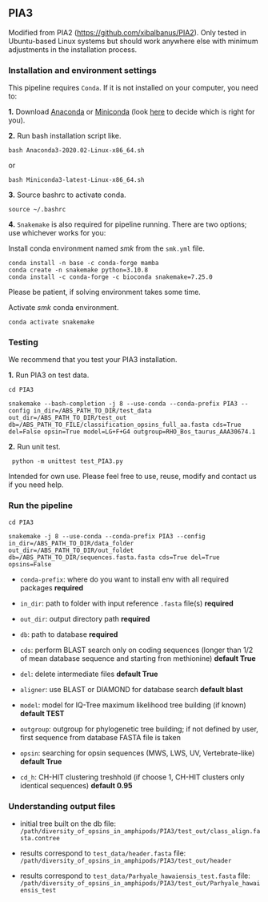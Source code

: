 ## PIA3

Modified from PIA2 (https://github.com/xibalbanus/PIA2).
Only tested in Ubuntu-based Linux systems but should work anywhere else with minimum adjustments in the installation process.

### Installation and environment settings

This pipeline requires `Conda`. If it is not installed on your computer, you need to:

**1.** Download [Anaconda](https://www.anaconda.com/products/individual) or [Miniconda](https://docs.conda.io/en/latest/miniconda.html) (look [here](https://docs.conda.io/projects/conda/en/latest/user-guide/install/download.html#anaconda-or-miniconda) to decide which is right for you).

**2.** Run bash installation script like.
```commandline
bash Anaconda3-2020.02-Linux-x86_64.sh
``` 
or 
```commandline
bash Miniconda3-latest-Linux-x86_64.sh
```

**3.** Source bashrc to activate conda.

```commandline
source ~/.bashrc
```

**4.**
`Snakemake` is also required for pipeline running. There are two options; use whichever works for you:

Install conda environment named *smk* from the `smk.yml` file.

```commandline
conda install -n base -c conda-forge mamba
conda create -n snakemake python=3.10.8
conda install -c conda-forge -c bioconda snakemake=7.25.0
```
Please be patient, if solving environment takes some time.

Activate *smk* conda environment.
```commandline
conda activate snakemake
```

### Testing

We recommend that you test your PIA3 installation.

**1.** Run PIA3 on test data.

```commandline
cd PIA3
```

```commandline
snakemake --bash-completion -j 8 --use-conda --conda-prefix PIA3 --config in_dir=/ABS_PATH_TO_DIR/test_data out_dir=/ABS_PATH_TO_DIR/test_out db=/ABS_PATH_TO_FILE/classification_opsins_full_aa.fasta cds=True del=False opsin=True model=LG+F+G4 outgroup=RHO_Bos_taurus_AAA30674.1
```
**2.** Run unit test.

```commandline
 python -m unittest test_PIA3.py
```

Intended for own use. Please feel free to use, reuse, modify and contact us if you need help.


### Run the pipeline

```commandline
cd PIA3
```
```commandline
snakemake -j 8 --use-conda --conda-prefix PIA3 --config in_dir=/ABS_PATH_TO_DIR/data_folder out_dir=/ABS_PATH_TO_DIR/out_foldet db=/ABS_PATH_TO_DIR/sequences.fasta.fasta cds=True del=True opsins=False
```

* `conda-prefix`: where do you want to install env with all required packages **required**

* `in_dir`: path to folder with input reference `.fasta` file(s) **required**

* `out_dir`: output directory path **required**

* `db`: path to database **required**

* `cds`: perform BLAST search only on coding sequences (longer than 1/2 of mean database sequence and starting fron methionine) **default True**

* `del`: delete intermediate files **default True**

* `aligner`: use BLAST or DIAMOND for database search **default blast**

* `model`: model for IQ-Tree maximum likelihood tree building (if known) **default TEST**

* `outgroup`: outgroup for phylogenetic tree building; if not defined by user, first sequence from database FASTA file is taken

* `opsin`: searching for opsin sequences (MWS, LWS, UV, Vertebrate-like) **default True**

* `cd_h`: CH-HIT clustering treshhold (if choose 1, CH-HIT clusters only identical sequences) **default 0.95**

 

### Understanding output files

* initial tree built on the db file: `/path/diversity_of_opsins_in_amphipods/PIA3/test_out/class_align.fasta.contree`

* results correspond to `test_data/header.fasta` file: `/path/diversity_of_opsins_in_amphipods/PIA3/test_out/header`

* results correspond to `test_data/Parhyale_hawaiensis_test.fasta` file: `/path/diversity_of_opsins_in_amphipods/PIA3/test_out/Parhyale_hawaiensis_test`


